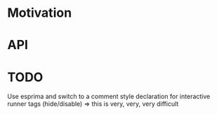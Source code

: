 # Motivation

# API

# TODO
Use esprima and switch to a comment style declaration for interactive runner tags (hide/disable)
=> this is very, very, very difficult 
